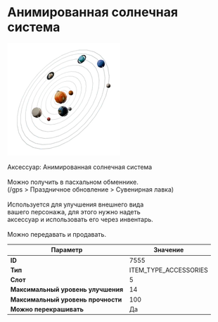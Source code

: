 # Анимированная солнечная система

![Item Image](../img/7555.webp?raw=true)

Аксессуар: Анимированная солнечная система<br><br>Можно получить в пасхальном обменнике.<br>(/gps > Праздничное обновление > Сувенирная лавка)<br><br>Используется для улучшения внешнего вида<br>вашего персонажа, для этого нужно надеть<br>аксессуар и использовать его через инвентарь.<br><br>Можно передавать и продавать.


| Параметр | Значение |
|----------|----------|
| **ID** | 7555 |
| **Тип** | ITEM_TYPE_ACCESSORIES |
| **Слот** | 5 |
| **Максимальный уровень улучшения** | 14 |
| **Максимальный уровень прочности** | 100 |
| **Можно перекрашивать** | Да |

